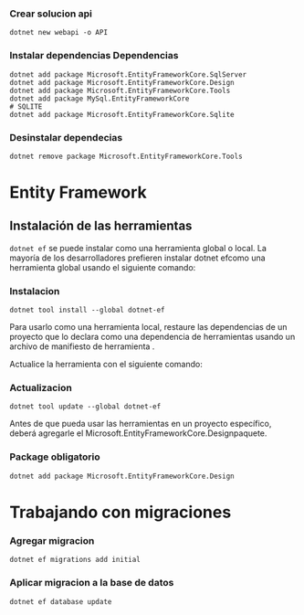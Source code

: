 ### Crear solucion api

```
dotnet new webapi -o API
```

### Instalar dependencias Dependencias
```
dotnet add package Microsoft.EntityFrameworkCore.SqlServer
dotnet add package Microsoft.EntityFrameworkCore.Design
dotnet add package Microsoft.EntityFrameworkCore.Tools
dotnet add package MySql.EntityFrameworkCore
# SQLITE
dotnet add package Microsoft.EntityFrameworkCore.Sqlite
```

### Desinstalar dependecias
```
dotnet remove package Microsoft.EntityFrameworkCore.Tools
```


# Entity Framework
## Instalación de las herramientas
`dotnet ef` se puede instalar como una herramienta global o local. La mayoría de los desarrolladores prefieren instalar dotnet efcomo una herramienta global usando el siguiente comando:
### Instalacion

```
dotnet tool install --global dotnet-ef
```


Para usarlo como una herramienta local, restaure las dependencias de un proyecto que lo declara como una dependencia de herramientas usando un archivo de manifiesto de herramienta .

Actualice la herramienta con el siguiente comando:
### Actualizacion

```
dotnet tool update --global dotnet-ef
```

Antes de que pueda usar las herramientas en un proyecto específico, deberá agregarle el Microsoft.EntityFrameworkCore.Designpaquete.

### Package obligatorio
```
dotnet add package Microsoft.EntityFrameworkCore.Design
```

# Trabajando con migraciones
### Agregar migracion

```
dotnet ef migrations add initial
```

### Aplicar migracion a la base de datos
```
dotnet ef database update
```